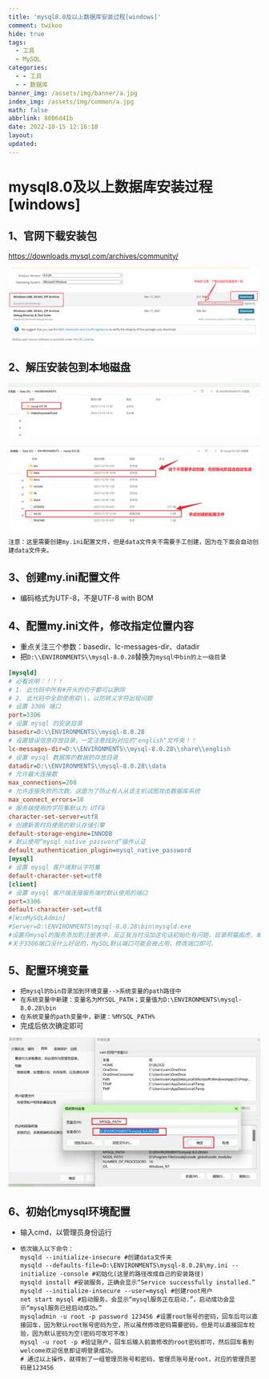 ```yaml
---
title: 'mysql8.0及以上数据库安装过程[windows]'
comment: twikoo
hide: true
tags:
  - 工具
  - MySQL
categories:
  - - 工具
  - - 数据库
banner_img: /assets/img/banner/a.jpg
index_img: /assets/img/common/a.jpg
math: false
abbrlink: 8006d41b
date: 2022-10-15 12:16:18
layout:
updated:
---
```


# mysql8.0及以上数据库安装过程[windows]

## 1、官网下载安装包

https://downloads.mysql.com/archives/community/

![image-20221113131938539](mysql8-0及以上数据库安装过程-windows/image-20221113131938539.png)

## 2、解压安装包到本地磁盘

![image-20221123093557059](mysql8-0及以上数据库安装过程-windows/image-20221123093557059.png)

![image-20221123093840348](mysql8-0及以上数据库安装过程-windows/image-20221123093840348.png)

`注意：这里需要创建my.ini配置文件，但是data文件夹不需要手工创建，因为在下面会自动创建data文件夹。`

## 3、创建my.ini配置文件

- 编码格式为UTF-8，不是UTF-8 with BOM

## 4、配置my.ini文件，修改指定位置内容

- 重点关注三个参数：basedir、lc-messages-dir、datadir
- 把`D:\\ENVIRONMENTS\\mysql-8.0.28`替换为`mysql中bin的上一级目录`

```ini
[mysqld]
# 必看说明：！！！
# 1. 此代码中所有#开头的句子都可以删除
# 2. 此代码中全部使用双\\，以防转义字符出现问题
# 设置 3306 端口
port=3306
# 设置 mysql 的安装目录
basedir=D:\\ENVIRONMENTS\\mysql-8.0.28
# 设置错误信息存放目录，一定注意找到对应的"english"文件夹！！
lc-messages-dir=D:\\ENVIRONMENTS\\mysql-8.0.28\\share\\english
# 设置 mysql 数据库的数据的存放目录
datadir=D:\\ENVIRONMENTS\\mysql-8.0.28\\data
# 允许最大连接数
max_connections=200
# 允许连接失败的次数。这是为了防止有人从该主机试图攻击数据库系统
max_connect_errors=10
# 服务端使用的字符集默认为 UTF8
character-set-server=utf8
# 创建新表时将使用的默认存储引擎
default-storage-engine=INNODB
# 默认使用“mysql_native_password”插件认证
default_authentication_plugin=mysql_native_password
[mysql]
# 设置 mysql 客户端默认字符集
default-character-set=utf8
[client]
# 设置 mysql 客户端连接服务端时默认使用的端口
port=3306
default-character-set=utf8
#[WinMySQLAdmin]
#Server=D:\ENVIRONMENTS\mysql-8.0.28\bin\mysqld.exe
#设置将mysql的服务添加到注册表中，反正我当时没加这句话初始化有问题，目录照猫画虎，单双杠自己选
#关于3306端口没什么好说的，MySQL默认端口可能会被占用，修改端口即可。
```

## 5、配置环境变量

- `把mysql的bin目录加到环境变量-->系统变量的path路径中`
- `在系统变量中新建：变量名为MYSQL_PATH；变量值为D:\ENVIRONMENTS\mysql-8.0.28\bin`
- `在系统变量的path变量中，新建：%MYSQL_PATH%`
- 完成后依次确定即可

![image-20221123094615130](mysql8-0及以上数据库安装过程-windows/image-20221123094615130.png)

## 6、初始化mysql环境配置

- 输入cmd，以管理员身份运行

- ```mysql
  依次输入以下命令：
  mysqld --initialize-insecure #创建data文件夹
  mysqld --defaults-file=D:\ENVIRONMENTS\mysql-8.0.28\my.ini --initialize -console #初始化(这里的路径改成自己的安装路径)
  mysqld install #安装服务，正确会显示“Service successfully installed.”
  mysqld --initialize-insecure --user=mysql #创建root用户
  net start mysql #启动服务，会显示“mysql服务正在启动.”，启动成功会显示“mysql服务已经启动成功。”
  mysqladmin -u root -p password 123456 #设置root账号的密码，回车后可以直接回车，因为默认root账号密码为空，所以虽然修改密码需要密码，但是可以直接回车校验，因为默认密码为空(密码可改可不改)
  mysql -u root -p #验证账户，回车后输入前面修改的root密码即可，然后回车看到welcome欢迎信息即证明登录成功。
  # 通过以上操作，就得到了一组管理员账号和密码，管理员账号是root，对应的管理员密码是123456
  ```
